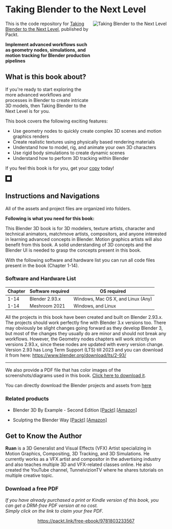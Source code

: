 


# Taking Blender to the Next Level

<a href="https://www.packtpub.com/product/taking-blender-to-the-next-level/9781803233567?utm_source=github&utm_medium=repository&utm_campaign=9781803233567"><img src="https://static.packt-cdn.com/products/9781803233567/cover/smaller" alt="Taking Blender to the Next Level" height="256px" align="right"></a>

This is the code repository for [Taking Blender to the Next Level](https://www.packtpub.com/product/taking-blender-to-the-next-level/9781803233567?utm_source=github&utm_medium=repository&utm_campaign=9781803233567), published by Packt.

**Implement advanced workflows such as geometry nodes, simulations, and motion tracking for Blender production pipelines**

## What is this book about?
If you're ready to start exploring the more advanced workflows and processes in Blender to create intricate 3D models, then Taking Blender to the Next Level is for you.

This book covers the following exciting features: 
* Use geometry nodes to quickly create complex 3D scenes and motion graphics renders
* Create realistic textures using physically based rendering materials
* Understand how to model, rig, and animate your own 3D characters
* Use rigid body simulations to create dynamic scenes
* Understand how to perform 3D tracking within Blender

If you feel this book is for you, get your [copy](https://www.amazon.com/dp/1803233567) today!

<a href="https://www.packtpub.com/?utm_source=github&utm_medium=banner&utm_campaign=GitHubBanner"><img src="https://raw.githubusercontent.com/PacktPublishing/GitHub/master/GitHub.png" 
alt="https://www.packtpub.com/" border="5" /></a>


## Instructions and Navigations
All of the assets and project files are organized into folders. 

**Following is what you need for this book:**

This Blender 3D book is for 3D modelers, texture artists, character and technical animators, matchmove artists, compositors, and anyone interested in learning advanced concepts in Blender. Motion graphics artists will also benefit from this book. A solid understanding of 3D concepts and the Blender UI is needed to grasp the concepts present in this book.

With the following software and hardware list you can run all code files present in the book (Chapter 1-14).

### Software and Hardware List

| Chapter  | Software required                   | OS required                        |
| -------- | ------------------------------------| -----------------------------------|
| 1-14     | Blender 2.93.x                      | Windows, Mac OS X, and Linux (Any) |
| 1-14     | Meshroom 2021                       | Windows, and Linux                 |

All the projects in this book have been created and built on Blender 2.93.x. The projects should work perfectly fine with Blender 3.x versions too. There may obviously be slight changes going forward as they develop Blender 3, but most of the changes they usually do are minor and should not break any workflows. However, the Geometry nodes chapters will work strictly on versions 2.93.x, since these nodes are updated with every version change. Version 2.93 has Long Term Support (LTS) till 2023 and you can download it from here: https://www.blender.org/download/lts/2-93/

<hr>

We also provide a PDF file that has color images of the screenshots/diagrams used in this book. [Click here to download it](https://static.packt-cdn.com/downloads/9781803233567_ColorImages.pdf).

You can directly download the Blender projects and assets from [here](https://packt.link/ipwcI)

### Related products <Other books you may enjoy>
* Blender 3D By Example - Second Edition [[Packt]](https://subscription.packtpub.com/product/game_development/9781789612561?utm_source=github&utm_medium=repository&utm_campaign=9781789612561) [[Amazon]](https://www.amazon.com/dp/178961256X)

* Sculpting the Blender Way [[Packt]](https://subscription.packtpub.com/product/game_development/9781801073875?utm_source=github&utm_medium=repository&utm_campaign=9781801073875) [[Amazon]](https://www.amazon.com/dp/1801073872)

## Get to Know the Author
**Ruan**
is a 3D Generalist and Visual Effects (VFX) Artist specializing in Motion Graphics, Compositing, 3D Tracking, and 3D Simulations. He currently works as a VFX artist and compositor in the advertising industry and also teaches multiple 3D and VFX-related classes online. He also created the YouTube channel, TunnelvizionTV where he shares tutorials on multiple creative topic.




### Download a free PDF

 <i>If you have already purchased a print or Kindle version of this book, you can get a DRM-free PDF version at no cost.<br>Simply click on the link to claim your free PDF.</i>
<p align="center"> <a href="https://packt.link/free-ebook/9781803233567">https://packt.link/free-ebook/9781803233567 </a> </p>